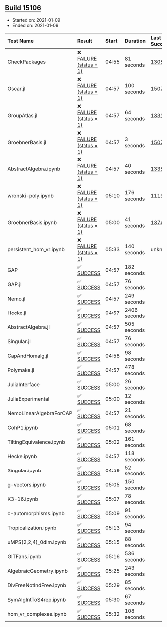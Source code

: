 ## [Build 15106](https://oscarci.mathematik.uni-kl.de/job/oscar/15106/)

* Started on: 2021-01-09
* Ended on: 2021-01-09

| Test Name    | Result | Start | Duration | Last Success | First Failure |
|:-------------|:-------|:------|:---------|:-------------|:--------------|
| CheckPackages | ❌ [FAILURE (status = 1)](https://oscarci.mathematik.uni-kl.de/job/oscar/15106/artifact/logs/build-15106/CheckPackages.log) | 04:55 | 81 seconds | [13085](https://oscarci.mathematik.uni-kl.de/job/oscar/13085/) | [13086](https://oscarci.mathematik.uni-kl.de/job/oscar/13086/) |
| Oscar.jl | ❌ [FAILURE (status = 1)](https://oscarci.mathematik.uni-kl.de/job/oscar/15106/artifact/logs/build-15106/Oscar.jl.log) | 04:57 | 100 seconds | [15079](https://oscarci.mathematik.uni-kl.de/job/oscar/15079/) | [15080](https://oscarci.mathematik.uni-kl.de/job/oscar/15080/) |
| GroupAtlas.jl | ❌ [FAILURE (status = 1)](https://oscarci.mathematik.uni-kl.de/job/oscar/15106/artifact/logs/build-15106/GroupAtlas.jl.log) | 04:57 | 64 seconds | [13311](https://oscarci.mathematik.uni-kl.de/job/oscar/13311/) | [13312](https://oscarci.mathematik.uni-kl.de/job/oscar/13312/) |
| GroebnerBasis.jl | ❌ [FAILURE (status = 1)](https://oscarci.mathematik.uni-kl.de/job/oscar/15106/artifact/logs/build-15106/GroebnerBasis.jl.log) | 04:57 | 3 seconds | [15079](https://oscarci.mathematik.uni-kl.de/job/oscar/15079/) | [15080](https://oscarci.mathematik.uni-kl.de/job/oscar/15080/) |
| AbstractAlgebra.ipynb | ❌ [FAILURE (status = 1)](https://oscarci.mathematik.uni-kl.de/job/oscar/15106/artifact/logs/build-15106/AbstractAlgebra.ipynb.log) | 04:57 | 40 seconds | [13355](https://oscarci.mathematik.uni-kl.de/job/oscar/13355/) | [13356](https://oscarci.mathematik.uni-kl.de/job/oscar/13356/) |
| wronski-poly.ipynb | ❌ [FAILURE (status = 1)](https://oscarci.mathematik.uni-kl.de/job/oscar/15106/artifact/logs/build-15106/wronski-poly.ipynb.log) | 05:10 | 176 seconds | [11192](https://oscarci.mathematik.uni-kl.de/job/oscar/11192/) | [11193](https://oscarci.mathematik.uni-kl.de/job/oscar/11193/) |
| GroebnerBasis.ipynb | ❌ [FAILURE (status = 1)](https://oscarci.mathematik.uni-kl.de/job/oscar/15106/artifact/logs/build-15106/GroebnerBasis.ipynb.log) | 05:00 | 41 seconds | [13748](https://oscarci.mathematik.uni-kl.de/job/oscar/13748/) | [13749](https://oscarci.mathematik.uni-kl.de/job/oscar/13749/) |
| persistent_hom_vr.ipynb | ❌ [FAILURE (status = 1)](https://oscarci.mathematik.uni-kl.de/job/oscar/15106/artifact/logs/build-15106/persistent_hom_vr.ipynb.log) | 05:33 | 140 seconds | unknown | unknown |
| GAP | ✅ [SUCCESS](https://oscarci.mathematik.uni-kl.de/job/oscar/15106/artifact/logs/build-15106/GAP.log) | 04:57 | 182 seconds |  |  |
| GAP.jl | ✅ [SUCCESS](https://oscarci.mathematik.uni-kl.de/job/oscar/15106/artifact/logs/build-15106/GAP.jl.log) | 04:57 | 76 seconds |  |  |
| Nemo.jl | ✅ [SUCCESS](https://oscarci.mathematik.uni-kl.de/job/oscar/15106/artifact/logs/build-15106/Nemo.jl.log) | 04:57 | 249 seconds |  |  |
| Hecke.jl | ✅ [SUCCESS](https://oscarci.mathematik.uni-kl.de/job/oscar/15106/artifact/logs/build-15106/Hecke.jl.log) | 04:57 | 2406 seconds |  |  |
| AbstractAlgebra.jl | ✅ [SUCCESS](https://oscarci.mathematik.uni-kl.de/job/oscar/15106/artifact/logs/build-15106/AbstractAlgebra.jl.log) | 04:57 | 505 seconds |  |  |
| Singular.jl | ✅ [SUCCESS](https://oscarci.mathematik.uni-kl.de/job/oscar/15106/artifact/logs/build-15106/Singular.jl.log) | 04:57 | 76 seconds |  |  |
| CapAndHomalg.jl | ✅ [SUCCESS](https://oscarci.mathematik.uni-kl.de/job/oscar/15106/artifact/logs/build-15106/CapAndHomalg.jl.log) | 04:58 | 98 seconds |  |  |
| Polymake.jl | ✅ [SUCCESS](https://oscarci.mathematik.uni-kl.de/job/oscar/15106/artifact/logs/build-15106/Polymake.jl.log) | 04:57 | 478 seconds |  |  |
| JuliaInterface | ✅ [SUCCESS](https://oscarci.mathematik.uni-kl.de/job/oscar/15106/artifact/logs/build-15106/JuliaInterface.log) | 05:00 | 26 seconds |  |  |
| JuliaExperimental | ✅ [SUCCESS](https://oscarci.mathematik.uni-kl.de/job/oscar/15106/artifact/logs/build-15106/JuliaExperimental.log) | 05:00 | 12 seconds |  |  |
| NemoLinearAlgebraForCAP | ✅ [SUCCESS](https://oscarci.mathematik.uni-kl.de/job/oscar/15106/artifact/logs/build-15106/NemoLinearAlgebraForCAP.log) | 04:57 | 21 seconds |  |  |
| CohP1.ipynb | ✅ [SUCCESS](https://oscarci.mathematik.uni-kl.de/job/oscar/15106/artifact/logs/build-15106/CohP1.ipynb.log) | 05:01 | 68 seconds |  |  |
| TiltingEquivalence.ipynb | ✅ [SUCCESS](https://oscarci.mathematik.uni-kl.de/job/oscar/15106/artifact/logs/build-15106/TiltingEquivalence.ipynb.log) | 05:02 | 161 seconds |  |  |
| Hecke.ipynb | ✅ [SUCCESS](https://oscarci.mathematik.uni-kl.de/job/oscar/15106/artifact/logs/build-15106/Hecke.ipynb.log) | 04:57 | 118 seconds |  |  |
| Singular.ipynb | ✅ [SUCCESS](https://oscarci.mathematik.uni-kl.de/job/oscar/15106/artifact/logs/build-15106/Singular.ipynb.log) | 04:59 | 52 seconds |  |  |
| g-vectors.ipynb | ✅ [SUCCESS](https://oscarci.mathematik.uni-kl.de/job/oscar/15106/artifact/logs/build-15106/g-vectors.ipynb.log) | 05:05 | 150 seconds |  |  |
| K3-16.ipynb | ✅ [SUCCESS](https://oscarci.mathematik.uni-kl.de/job/oscar/15106/artifact/logs/build-15106/K3-16.ipynb.log) | 05:07 | 78 seconds |  |  |
| c-automorphisms.ipynb | ✅ [SUCCESS](https://oscarci.mathematik.uni-kl.de/job/oscar/15106/artifact/logs/build-15106/c-automorphisms.ipynb.log) | 05:09 | 91 seconds |  |  |
| Tropicalization.ipynb | ✅ [SUCCESS](https://oscarci.mathematik.uni-kl.de/job/oscar/15106/artifact/logs/build-15106/Tropicalization.ipynb.log) | 05:13 | 94 seconds |  |  |
| uMPS(2,2,4)_0dim.ipynb | ✅ [SUCCESS](https://oscarci.mathematik.uni-kl.de/job/oscar/15106/artifact/logs/build-15106/uMPS-2-2-4-_0dim.ipynb.log) | 05:15 | 88 seconds |  |  |
| GITFans.ipynb | ✅ [SUCCESS](https://oscarci.mathematik.uni-kl.de/job/oscar/15106/artifact/logs/build-15106/GITFans.ipynb.log) | 05:16 | 536 seconds |  |  |
| AlgebraicGeometry.ipynb | ✅ [SUCCESS](https://oscarci.mathematik.uni-kl.de/job/oscar/15106/artifact/logs/build-15106/AlgebraicGeometry.ipynb.log) | 05:25 | 243 seconds |  |  |
| DivFreeNotIndFree.ipynb | ✅ [SUCCESS](https://oscarci.mathematik.uni-kl.de/job/oscar/15106/artifact/logs/build-15106/DivFreeNotIndFree.ipynb.log) | 05:29 | 85 seconds |  |  |
| SymAlgIntToS4rep.ipynb | ✅ [SUCCESS](https://oscarci.mathematik.uni-kl.de/job/oscar/15106/artifact/logs/build-15106/SymAlgIntToS4rep.ipynb.log) | 05:30 | 67 seconds |  |  |
| hom_vr_complexes.ipynb | ✅ [SUCCESS](https://oscarci.mathematik.uni-kl.de/job/oscar/15106/artifact/logs/build-15106/hom_vr_complexes.ipynb.log) | 05:32 | 108 seconds |  |  |
